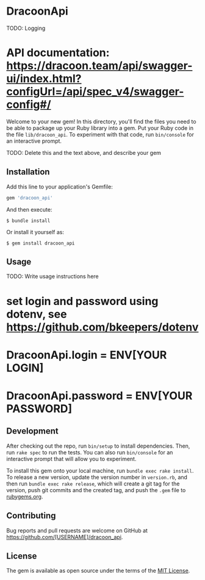 # DracoonApi

TODO: Logging

# API documentation: https://dracoon.team/api/swagger-ui/index.html?configUrl=/api/spec_v4/swagger-config#/
Welcome to your new gem! In this directory, you'll find the files you need to be able to package up your Ruby library into a gem. Put your Ruby code in the file `lib/dracoon_api`. To experiment with that code, run `bin/console` for an interactive prompt.

TODO: Delete this and the text above, and describe your gem

## Installation

Add this line to your application's Gemfile:

```ruby
gem 'dracoon_api'
```

And then execute:

    $ bundle install

Or install it yourself as:

    $ gem install dracoon_api

## Usage

TODO: Write usage instructions here

# set login and password using dotenv, see https://github.com/bkeepers/dotenv

# DracoonApi.login = ENV[YOUR LOGIN]
# DracoonApi.password = ENV[YOUR PASSWORD]

## Development

After checking out the repo, run `bin/setup` to install dependencies. Then, run `rake spec` to run the tests. You can also run `bin/console` for an interactive prompt that will allow you to experiment.

To install this gem onto your local machine, run `bundle exec rake install`. To release a new version, update the version number in `version.rb`, and then run `bundle exec rake release`, which will create a git tag for the version, push git commits and the created tag, and push the `.gem` file to [rubygems.org](https://rubygems.org).

## Contributing

Bug reports and pull requests are welcome on GitHub at https://github.com/[USERNAME]/dracoon_api.

## License

The gem is available as open source under the terms of the [MIT License](https://opensource.org/licenses/MIT).
